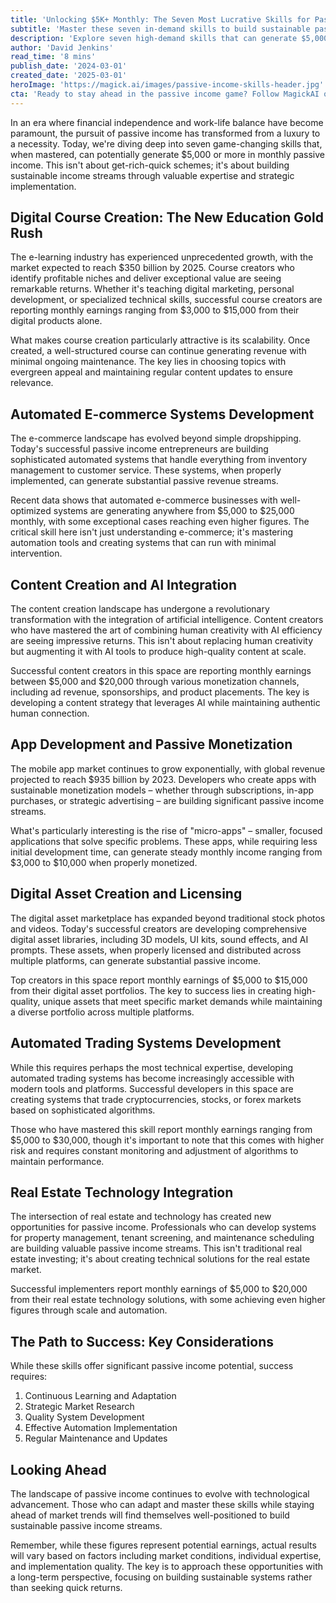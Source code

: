 ```yaml
---
title: 'Unlocking $5K+ Monthly: The Seven Most Lucrative Skills for Passive Income in 2024'
subtitle: 'Master these seven in-demand skills to build sustainable passive income streams'
description: 'Explore seven high-demand skills that can generate $5,000+ in monthly passive income. From digital course creation to automated trading systems, learn how to build sustainable income streams through valuable expertise and strategic implementation. The article explores market potential, implementation strategies, and key success factors for each skill.'
author: 'David Jenkins'
read_time: '8 mins'
publish_date: '2024-03-01'
created_date: '2025-03-01'
heroImage: 'https://magick.ai/images/passive-income-skills-header.jpg'
cta: 'Ready to stay ahead in the passive income game? Follow MagickAI on LinkedIn for cutting-edge insights on AI, technology, and wealth-building strategies that can transform your financial future.'
---
```


In an era where financial independence and work-life balance have become paramount, the pursuit of passive income has transformed from a luxury to a necessity. Today, we're diving deep into seven game-changing skills that, when mastered, can potentially generate $5,000 or more in monthly passive income. This isn't about get-rich-quick schemes; it's about building sustainable income streams through valuable expertise and strategic implementation.

## Digital Course Creation: The New Education Gold Rush

The e-learning industry has experienced unprecedented growth, with the market expected to reach $350 billion by 2025. Course creators who identify profitable niches and deliver exceptional value are seeing remarkable returns. Whether it's teaching digital marketing, personal development, or specialized technical skills, successful course creators are reporting monthly earnings ranging from $3,000 to $15,000 from their digital products alone.

What makes course creation particularly attractive is its scalability. Once created, a well-structured course can continue generating revenue with minimal ongoing maintenance. The key lies in choosing topics with evergreen appeal and maintaining regular content updates to ensure relevance.

## Automated E-commerce Systems Development

The e-commerce landscape has evolved beyond simple dropshipping. Today's successful passive income entrepreneurs are building sophisticated automated systems that handle everything from inventory management to customer service. These systems, when properly implemented, can generate substantial passive revenue streams.

Recent data shows that automated e-commerce businesses with well-optimized systems are generating anywhere from $5,000 to $25,000 monthly, with some exceptional cases reaching even higher figures. The critical skill here isn't just understanding e-commerce; it's mastering automation tools and creating systems that can run with minimal intervention.

## Content Creation and AI Integration

The content creation landscape has undergone a revolutionary transformation with the integration of artificial intelligence. Content creators who have mastered the art of combining human creativity with AI efficiency are seeing impressive returns. This isn't about replacing human creativity but augmenting it with AI tools to produce high-quality content at scale.

Successful content creators in this space are reporting monthly earnings between $5,000 and $20,000 through various monetization channels, including ad revenue, sponsorships, and product placements. The key is developing a content strategy that leverages AI while maintaining authentic human connection.

## App Development and Passive Monetization

The mobile app market continues to grow exponentially, with global revenue projected to reach $935 billion by 2023. Developers who create apps with sustainable monetization models – whether through subscriptions, in-app purchases, or strategic advertising – are building significant passive income streams.

What's particularly interesting is the rise of "micro-apps" – smaller, focused applications that solve specific problems. These apps, while requiring less initial development time, can generate steady monthly income ranging from $3,000 to $10,000 when properly monetized.

## Digital Asset Creation and Licensing

The digital asset marketplace has expanded beyond traditional stock photos and videos. Today's successful creators are developing comprehensive digital asset libraries, including 3D models, UI kits, sound effects, and AI prompts. These assets, when properly licensed and distributed across multiple platforms, can generate substantial passive income.

Top creators in this space report monthly earnings of $5,000 to $15,000 from their digital asset portfolios. The key to success lies in creating high-quality, unique assets that meet specific market demands while maintaining a diverse portfolio across multiple platforms.

## Automated Trading Systems Development

While this requires perhaps the most technical expertise, developing automated trading systems has become increasingly accessible with modern tools and platforms. Successful developers in this space are creating systems that trade cryptocurrencies, stocks, or forex markets based on sophisticated algorithms.

Those who have mastered this skill report monthly earnings ranging from $5,000 to $30,000, though it's important to note that this comes with higher risk and requires constant monitoring and adjustment of algorithms to maintain performance.

## Real Estate Technology Integration

The intersection of real estate and technology has created new opportunities for passive income. Professionals who can develop systems for property management, tenant screening, and maintenance scheduling are building valuable passive income streams. This isn't traditional real estate investing; it's about creating technical solutions for the real estate market.

Successful implementers report monthly earnings of $5,000 to $20,000 from their real estate technology solutions, with some achieving even higher figures through scale and automation.

## The Path to Success: Key Considerations

While these skills offer significant passive income potential, success requires:

1. Continuous Learning and Adaptation
2. Strategic Market Research
3. Quality System Development
4. Effective Automation Implementation
5. Regular Maintenance and Updates

## Looking Ahead

The landscape of passive income continues to evolve with technological advancement. Those who can adapt and master these skills while staying ahead of market trends will find themselves well-positioned to build sustainable passive income streams.

Remember, while these figures represent potential earnings, actual results will vary based on factors including market conditions, individual expertise, and implementation quality. The key is to approach these opportunities with a long-term perspective, focusing on building sustainable systems rather than seeking quick returns.